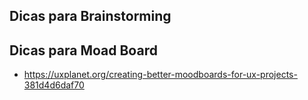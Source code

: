 ## Dicas para Brainstorming

## Dicas para Moad Board

- https://uxplanet.org/creating-better-moodboards-for-ux-projects-381d4d6daf70
